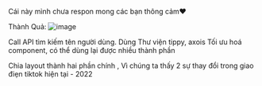 Cái này mình chưa respon mong các bạn thông cảm❤️

Thành Quả: 
![image](https://user-images.githubusercontent.com/96402433/202771640-2c33b637-8789-4a11-8f70-f53e4a473654.png)

Call API tìm kiếm tên người dùng.
Dùng Thư viện tippy, axois
Tối ưu hoá component, có thể dùng lại được nhiều thành phần



Chia layout thành hai phần chính , Vì chúng ta thấy 2 sự thay đổi trong giao điẹn tiktok hiện tại - 2022

